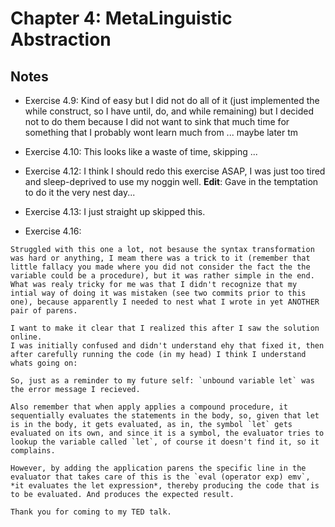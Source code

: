 # Chapter 4: MetaLinguistic Abstraction #

## Notes ##

- Exercise 4.9: Kind of easy but I did not do all of it (just implemented the while construct, so I have until, do, and while remaining) but I decided not to do them because I did not want to sink that much time for something that I probably wont learn much from ... maybe later tm
- Exercise 4.10: This looks like a waste of time, skipping ...
- Exercise 4.12: I think I should redo this exercise ASAP, I was just too tired and sleep-deprived to use my noggin well.
    **Edit**: Gave in the temptation to do it the very nest day...
- Exercise 4.13: I just straight up skipped this.

- Exercise 4.16:
```
Struggled with this one a lot, not besause the syntax transformation was hard or anything, I meam there was a trick to it (remember that little fallacy you made where you did not consider the fact the the variable could be a procedure), but it was rather simple in the end.
What was realy tricky for me was that I didn't recognize that my intial way of doing it was mistaken (see two commits prior to this one), because apparently I needed to nest what I wrote in yet ANOTHER pair of parens.

I want to make it clear that I realized this after I saw the solution online.
I was initially confused and didn't understand ehy that fixed it, then after carefully running the code (in my head) I think I understand whats going on:

So, just as a reminder to my future self: `unbound variable let` was the error message I recieved.

Also remember that when apply applies a compound procedure, it sequentially evaluates the statements in the body, so, given that let is in the body, it gets evaluated, as in, the symbol `let` gets evaluated on its own, and since it is a symbol, the evaluator tries to lookup the variable called `let`, of course it doesn't find it, so it complains.

However, by adding the application parens the specific line in the evaluator that takes care of this is the `eval (operator exp) emv`, *it evaluates the let expression*, thereby producing the code that is to be evaluated. And produces the expected result.

Thank you for coming to my TED talk.
```
